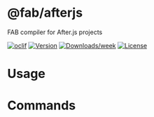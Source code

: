 @fab/afterjs
============

FAB compiler for After.js projects

[![oclif](https://img.shields.io/badge/cli-oclif-brightgreen.svg)](https://oclif.io)
[![Version](https://img.shields.io/npm/v/@fab/afterjs.svg)](https://npmjs.org/package/@fab/afterjs)
[![Downloads/week](https://img.shields.io/npm/dw/@fab/afterjs.svg)](https://npmjs.org/package/@fab/afterjs)
[![License](https://img.shields.io/npm/l/@fab/afterjs.svg)](https://github.com/fab-spec/fab/blob/master/package.json)

<!-- toc -->
# Usage
<!-- usage -->
# Commands
<!-- commands -->
